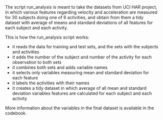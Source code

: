 The script run_analysis is meant to take the datasets from UCI HAR project, in which various features regarding velocity and acceleration are measured for 30 subjects doing one of 6 activities, and obtain from them a tidy dataset with average of means and standard deviations of all features for each subject and each activity.

This is how the run_analysis script works:

* it reads the data for training and test sets, and the sets with the subjects and activities
* it adds the number of the subject and number of the activity for each observation to both sets
* it combines both sets and adds variable names
* it selects only variables measuring mean and standard deviation for each feature
* it labels the activities with their names
* it creates a tidy dataset in which average of all mean and standard deviation variables features are calculated for each subject and each activity

More information about the variables in the final dataset is available in the codebook.